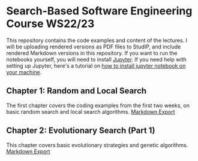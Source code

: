 # Search-Based Software Engineering Course WS22/23


This repository contains the code examples and content of the lectures. I
will be uploading rendered versions as PDF files to StudIP, and include
rendered Markdown versions in this repository. If you want to run the
notebooks yourself, you will need to install [Jupyter](https://jupyter.org/install).
If you need help with setting up Jupyter, here's a tutorial on [how to install jupyter notebook on your machine](https://www.dataquest.io/blog/jupyter-notebook-tutorial/).


## Chapter 1: Random and Local Search

The first chapter covers the coding examples from the first two weeks, on basic random search and local search algorithms.
[Markdown Export](rendered/Random%20and%20Local%20Search.md)


## Chapter 2: Evolutionary Search (Part 1)

This chapter covers basic evolutionary strategies and genetic algorithms.
[Markdown Export](rendered/Evolutionary%20Search%20-%20Part%201.md)
